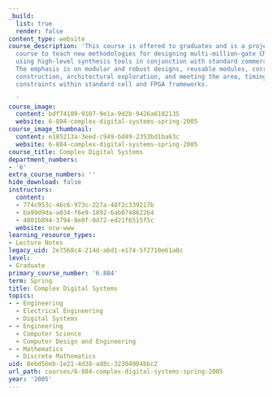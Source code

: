 ```yaml
---
_build:
  list: true
  render: false
content_type: website
course_description: 'This course is offered to graduates and is a project-oriented
  course to teach new methodologies for designing multi-million-gate CMOS VLSI chips
  using high-level synthesis tools in conjunction with standard commercial EDA tools.
  The emphasis is on modular and robust designs, reusable modules, correctness by
  construction, architectural exploration, and meeting the area, timing, and power
  constraints within standard cell and FPGA frameworks.

  '
course_image:
  content: bdf74109-9107-9e1a-9d2b-9426a6102135
  website: 6-884-complex-digital-systems-spring-2005
course_image_thumbnail:
  content: e185213a-3eed-c949-bd49-2353bd1ba63c
  website: 6-884-complex-digital-systems-spring-2005
course_title: Complex Digital Systems
department_numbers:
- '6'
extra_course_numbers: ''
hide_download: false
instructors:
  content:
  - 774c953c-46c6-973c-227a-48f2c339217b
  - ba99d9da-a034-f6e9-1892-6ab074862264
  - 4801b894-3794-8e0f-0d72-ed21f6515f5c
  website: ocw-www
learning_resource_types:
- Lecture Notes
legacy_uid: 2e7568c4-214d-abd1-e174-5f2710e61a8c
level:
- Graduate
primary_course_number: '6.884'
term: Spring
title: Complex Digital Systems
topics:
- - Engineering
  - Electrical Engineering
  - Digital Systems
- - Engineering
  - Computer Science
  - Computer Design and Engineering
- - Mathematics
  - Discrete Mathematics
uid: 8ebd5beb-1e21-4d38-ad8c-32304904bbc2
url_path: courses/6-884-complex-digital-systems-spring-2005
year: '2005'
---
```

